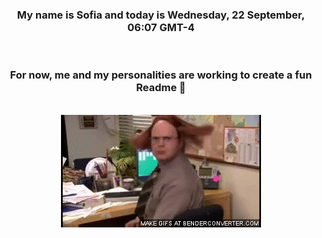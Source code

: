 


<div align="center">
<h3 >My name is Sofia and today is Wednesday, 22 September, 06:07 GMT-4</h3><br>
<h3 >For now, me and my personalities are working to create a fun Readme 👋
</h3><br>
<img src='img/dwight.gif' alt='working...'/>
</div>
